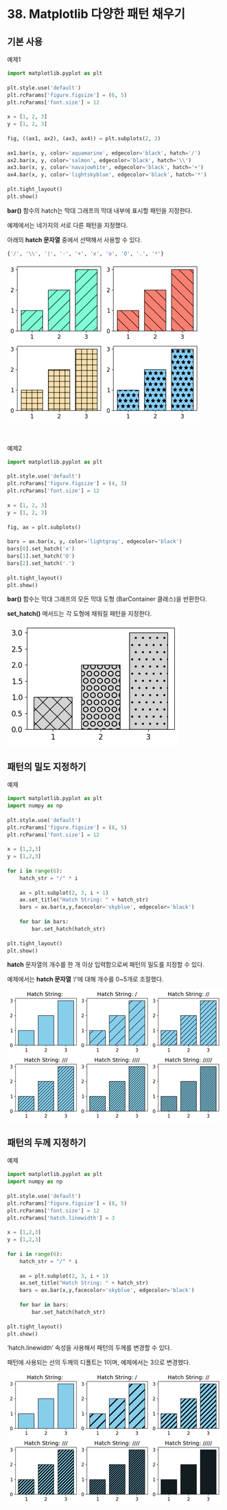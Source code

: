 # 38. Matplotlib 다양한 패턴 채우기
## 기본 사용
예제1  
```python
import matplotlib.pyplot as plt

plt.style.use('default')
plt.rcParams['figure.figsize'] = (6, 5)
plt.rcParams['font.size'] = 12

x = [1, 2, 3]
y = [1, 2, 3]

fig, ((ax1, ax2), (ax3, ax4)) = plt.subplots(2, 2)

ax1.bar(x, y, color='aquamarine', edgecolor='black', hatch='/')
ax2.bar(x, y, color='salmon', edgecolor='black', hatch='\\')
ax3.bar(x, y, color='navajowhite', edgecolor='black', hatch='+')
ax4.bar(x, y, color='lightskyblue', edgecolor='black', hatch='*')

plt.tight_layout()
plt.show()
```
**bar()** 함수의 hatch는 막대 그래프의 막대 내부에 표시할 패턴을 지정한다.

예제에서는 네가지의 서로 다른 패턴을 지정했다.

아래의 **hatch 문자열** 중에서 선택해서 사용할 수 있다.
```python
{'/', '\\', '|', '-', '+', 'x', 'o', 'O', '.', '*'}
```
![](Images/2023-05-07-15-25-14.png)

<br>

예제2  
```python
import matplotlib.pyplot as plt

plt.style.use('default')
plt.rcParams['figure.figsize'] = (4, 3)
plt.rcParams['font.size'] = 12

x = [1, 2, 3]
y = [1, 2, 3]

fig, ax = plt.subplots()

bars = ax.bar(x, y, color='lightgray', edgecolor='black')
bars[0].set_hatch('x')
bars[1].set_hatch('O')
bars[2].set_hatch('.')

plt.tight_layout()
plt.show()
```
**bar()** 함수는 막대 그래프의 모든 막대 도형 (BarContainer 클래스)을 반환한다.

**set_hatch()** 메서드는 각 도형에 채워질 패턴을 지정한다.

![](Images/2023-05-07-15-26-21.png)

## 패턴의 밀도 지정하기
예제  
```python
import matplotlib.pyplot as plt
import numpy as np

plt.style.use('default')
plt.rcParams['figure.figsize'] = (8, 5)
plt.rcParams['font.size'] = 12

x = [1,2,3]
y = [1,2,3]

for i in range(6):
    hatch_str = "/" * i

    ax = plt.subplot(2, 3, i + 1)
    ax.set_title("Hatch String: " + hatch_str)
    bars = ax.bar(x,y,facecolor='skyblue', edgecolor='black')

    for bar in bars:
        bar.set_hatch(hatch_str)

plt.tight_layout()
plt.show()
```
**hatch** 문자열의 개수를 한 개 이상 입력함으로써 패턴의 밀도를 지정할 수 있다.

예제에서는 **hatch 문자열** ‘/’에 대해 개수를 0~5개로 조절했다.

![](Images/2023-05-07-15-27-22.png)

## 패턴의 두께 지정하기
예제  
```python
import matplotlib.pyplot as plt
import numpy as np

plt.style.use('default')
plt.rcParams['figure.figsize'] = (8, 5)
plt.rcParams['font.size'] = 12
plt.rcParams['hatch.linewidth'] = 3

x = [1,2,3]
y = [1,2,3]

for i in range(6):
    hatch_str = "/" * i

    ax = plt.subplot(2, 3, i + 1)
    ax.set_title("Hatch String: " + hatch_str)
    bars = ax.bar(x,y,facecolor='skyblue', edgecolor='black')

    for bar in bars:
        bar.set_hatch(hatch_str)

plt.tight_layout()
plt.show()
```
‘hatch.linewidth’ 속성을 사용해서 패턴의 두께를 변경할 수 있다.

패턴에 사용되는 선의 두께의 디폴트는 1이며, 예제에서는 3으로 변경했다.

![](Images/2023-05-07-15-28-13.png)